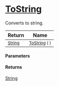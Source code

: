 # [ToString](./HierarchyElement-100664124.md)

Converts to string.

| Return | Name | 
| --- | --- | 
| <sub>[String](https://docs.microsoft.com/en-us/dotnet/api/System.String)</sub>| <sub>[ToString](./HierarchyElement-100664124.md) (  )</sub>| <br>


#### Parameters

#### Returns
[String](https://docs.microsoft.com/en-us/dotnet/api/System.String)